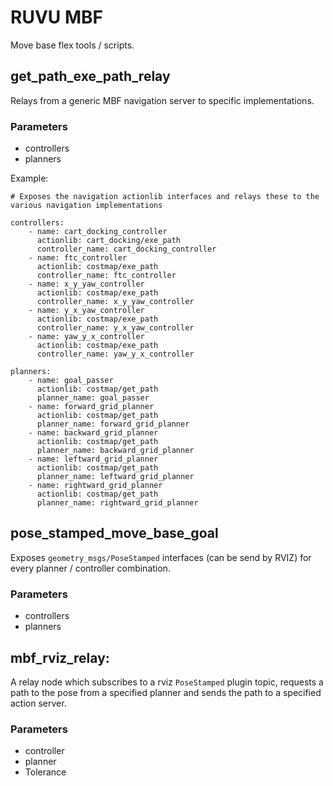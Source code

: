 <!--
Copyright 2020 RUVU Robotics B.V.
-->

# RUVU MBF

Move base flex tools / scripts.

## get_path_exe_path_relay

Relays from a generic MBF navigation server to specific implementations.

### Parameters

- controllers
- planners

Example:

```
# Exposes the navigation actionlib interfaces and relays these to the various navigation implementations

controllers:
    - name: cart_docking_controller
      actionlib: cart_docking/exe_path
      controller_name: cart_docking_controller
    - name: ftc_controller
      actionlib: costmap/exe_path
      controller_name: ftc_controller
    - name: x_y_yaw_controller
      actionlib: costmap/exe_path
      controller_name: x_y_yaw_controller
    - name: y_x_yaw_controller
      actionlib: costmap/exe_path
      controller_name: y_x_yaw_controller
    - name: yaw_y_x_controller
      actionlib: costmap/exe_path
      controller_name: yaw_y_x_controller

planners:
    - name: goal_passer
      actionlib: costmap/get_path
      planner_name: goal_passer
    - name: forward_grid_planner
      actionlib: costmap/get_path
      planner_name: forward_grid_planner
    - name: backward_grid_planner
      actionlib: costmap/get_path
      planner_name: backward_grid_planner
    - name: leftward_grid_planner
      actionlib: costmap/get_path
      planner_name: leftward_grid_planner
    - name: rightward_grid_planner
      actionlib: costmap/get_path
      planner_name: rightward_grid_planner
```

## pose_stamped_move_base_goal

Exposes `geometry_msgs/PoseStamped` interfaces (can be send by RVIZ) for every planner / controller combination.

### Parameters

- controllers
- planners


## mbf_rviz_relay:
A relay node which subscribes to a rviz `PoseStamped` plugin topic, requests a path to the pose from a specified planner and sends the path to a specified action server.

### Parameters
- controller
- planner
- Tolerance

